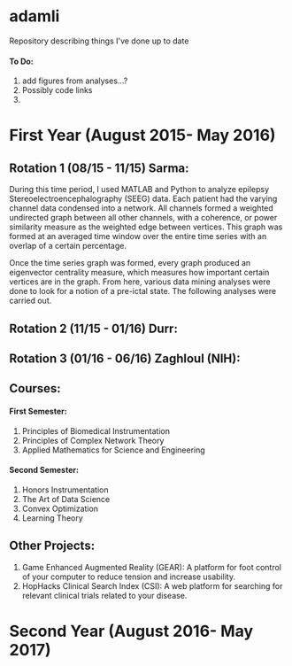 # adamli
Repository describing things I've done up to date

#### To Do:
1. add figures from analyses...?
2. Possibly code links
3. 

# First Year (August 2015- May 2016)
## Rotation 1 (08/15 - 11/15) Sarma:
During this time period, I used MATLAB and Python to analyze epilepsy Stereoelectroencephalography (SEEG) data. Each patient had the varying channel data condensed into a network. All channels formed a weighted undirected graph between all other channels, with a coherence, or power similarity measure as the weighted edge between vertices. This graph was formed at an averaged time window over the entire time series with an overlap of a certain percentage. 

Once the time series graph was formed, every graph produced an eigenvector centrality measure, which measures how important certain vertices are in the graph. From here, various data mining analyses were done to look for a notion of a pre-ictal state. The following analyses were carried out.

## Rotation 2 (11/15 - 01/16) Durr:

## Rotation 3 (01/16 - 06/16) Zaghloul (NIH):

## Courses:
#### First Semester:
1. Principles of Biomedical Instrumentation
2. Principles of Complex Network Theory
3. Applied Mathematics for Science and Engineering

#### Second Semester:
1. Honors Instrumentation
2. The Art of Data Science
3. Convex Optimization
4. Learning Theory

## Other Projects:
1. Game Enhanced Augmented Reality (GEAR): A platform for foot control of your computer to reduce tension and increase usability.
2. HopHacks Clinical Search Index (CSI): A web platform for searching for relevant clinical trials related to your disease.

# Second Year (August 2016- May 2017)



